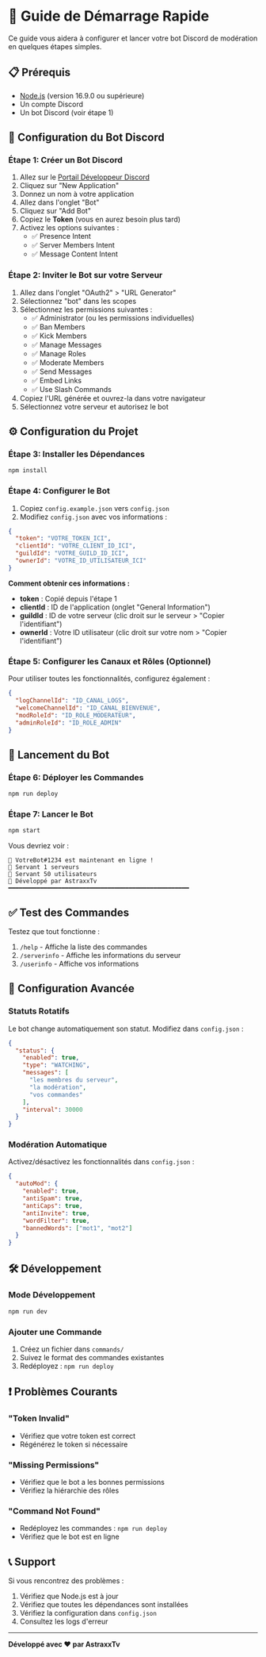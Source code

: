 # 🚀 Guide de Démarrage Rapide

Ce guide vous aidera à configurer et lancer votre bot Discord de modération en quelques étapes simples.

## 📋 Prérequis

- [Node.js](https://nodejs.org/) (version 16.9.0 ou supérieure)
- Un compte Discord
- Un bot Discord (voir étape 1)

## 🔧 Configuration du Bot Discord

### Étape 1: Créer un Bot Discord

1. Allez sur le [Portail Développeur Discord](https://discord.com/developers/applications)
2. Cliquez sur "New Application"
3. Donnez un nom à votre application
4. Allez dans l'onglet "Bot"
5. Cliquez sur "Add Bot"
6. Copiez le **Token** (vous en aurez besoin plus tard)
7. Activez les options suivantes :
   - ✅ Presence Intent
   - ✅ Server Members Intent
   - ✅ Message Content Intent

### Étape 2: Inviter le Bot sur votre Serveur

1. Allez dans l'onglet "OAuth2" > "URL Generator"
2. Sélectionnez "bot" dans les scopes
3. Sélectionnez les permissions suivantes :
   - ✅ Administrator (ou les permissions individuelles)
   - ✅ Ban Members
   - ✅ Kick Members
   - ✅ Manage Messages
   - ✅ Manage Roles
   - ✅ Moderate Members
   - ✅ Send Messages
   - ✅ Embed Links
   - ✅ Use Slash Commands
4. Copiez l'URL générée et ouvrez-la dans votre navigateur
5. Sélectionnez votre serveur et autorisez le bot

## ⚙️ Configuration du Projet

### Étape 3: Installer les Dépendances

```bash
npm install
```

### Étape 4: Configurer le Bot

1. Copiez `config.example.json` vers `config.json`
2. Modifiez `config.json` avec vos informations :

```json
{
  "token": "VOTRE_TOKEN_ICI",
  "clientId": "VOTRE_CLIENT_ID_ICI",
  "guildId": "VOTRE_GUILD_ID_ICI",
  "ownerId": "VOTRE_ID_UTILISATEUR_ICI"
}
```

**Comment obtenir ces informations :**
- **token** : Copié depuis l'étape 1
- **clientId** : ID de l'application (onglet "General Information")
- **guildId** : ID de votre serveur (clic droit sur le serveur > "Copier l'identifiant")
- **ownerId** : Votre ID utilisateur (clic droit sur votre nom > "Copier l'identifiant")

### Étape 5: Configurer les Canaux et Rôles (Optionnel)

Pour utiliser toutes les fonctionnalités, configurez également :

```json
{
  "logChannelId": "ID_CANAL_LOGS",
  "welcomeChannelId": "ID_CANAL_BIENVENUE",
  "modRoleId": "ID_ROLE_MODERATEUR",
  "adminRoleId": "ID_ROLE_ADMIN"
}
```

## 🚀 Lancement du Bot

### Étape 6: Déployer les Commandes

```bash
npm run deploy
```

### Étape 7: Lancer le Bot

```bash
npm start
```

Vous devriez voir :
```
🤖 VotreBot#1234 est maintenant en ligne !
👥 Servant 1 serveurs
👤 Servant 50 utilisateurs
📝 Développé par AstraxxTv
━━━━━━━━━━━━━━━━━━━━━━━━━━━━━━━━━━━━━━━━━━━━━━━━━━━
```

## ✅ Test des Commandes

Testez que tout fonctionne :

1. `/help` - Affiche la liste des commandes
2. `/serverinfo` - Affiche les informations du serveur
3. `/userinfo` - Affiche vos informations

## 🔧 Configuration Avancée

### Statuts Rotatifs

Le bot change automatiquement son statut. Modifiez dans `config.json` :

```json
{
  "status": {
    "enabled": true,
    "type": "WATCHING",
    "messages": [
      "les membres du serveur",
      "la modération",
      "vos commandes"
    ],
    "interval": 30000
  }
}
```

### Modération Automatique

Activez/désactivez les fonctionnalités dans `config.json` :

```json
{
  "autoMod": {
    "enabled": true,
    "antiSpam": true,
    "antiCaps": true,
    "antiInvite": true,
    "wordFilter": true,
    "bannedWords": ["mot1", "mot2"]
  }
}
```

## 🛠️ Développement

### Mode Développement

```bash
npm run dev
```

### Ajouter une Commande

1. Créez un fichier dans `commands/`
2. Suivez le format des commandes existantes
3. Redéployez : `npm run deploy`

## ❗ Problèmes Courants

### "Token Invalid"
- Vérifiez que votre token est correct
- Régénérez le token si nécessaire

### "Missing Permissions"
- Vérifiez que le bot a les bonnes permissions
- Vérifiez la hiérarchie des rôles

### "Command Not Found"
- Redéployez les commandes : `npm run deploy`
- Vérifiez que le bot est en ligne

## 📞 Support

Si vous rencontrez des problèmes :
1. Vérifiez que Node.js est à jour
2. Vérifiez que toutes les dépendances sont installées
3. Vérifiez la configuration dans `config.json`
4. Consultez les logs d'erreur

---

**Développé avec ❤️ par AstraxxTv** 